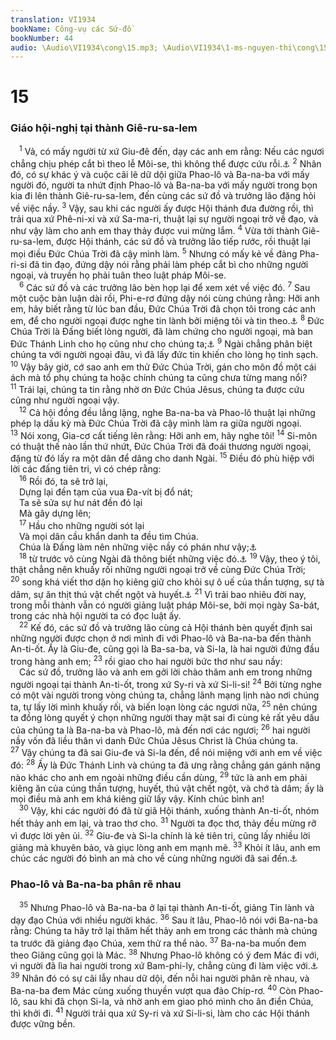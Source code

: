 ```yaml
---
translation: VI1934
bookName: Công-vụ các Sứ-đồ 
bookNumber: 44
audio: \Audio\VI1934\cong\15.mp3; \Audio\VI1934\1-ms-nguyen-thi\cong\15.mp3; \Audio\VI1934\2-ms-david-dong\cong\15.mp3
---
```


<div class="title"><h1>15</h1><h3>Giáo hội-nghị tại thành Giê-ru-sa-lem</h3></div>
<span class="verse cong_15_1"> <sup>1</sup> Vả, có mấy người từ xứ Giu-đê đến, dạy các anh em rằng: Nếu các ngươi chẳng chịu phép cắt bì theo lễ Môi-se, thì không thể được cứu rỗi.<a data-toggle="tooltip" data-placement="bottom" title="Le 12:3">⚓</a></span>
<span class="verse cong_15_2"><sup>2</sup> Nhân đó, có sự khác ý và cuộc cãi lẽ dữ dội giữa Phao-lô và Ba-na-ba với mấy người đó, người ta nhứt định Phao-lô và Ba-na-ba với mấy người trong bọn kia đi lên thành Giê-ru-sa-lem, đến cùng các sứ đồ và trưởng lão đặng hỏi về việc nầy. </span>
<span class="verse cong_15_3"><sup>3</sup> Vậy, sau khi các người ấy được Hội thánh đưa đường rồi, thì trải qua xứ Phê-ni-xi và xứ Sa-ma-ri, thuật lại sự người ngoại trở về đạo, và như vậy làm cho anh em thay thảy được vui mừng lắm. </span>
<span class="verse cong_15_4"><sup>4</sup> Vừa tới thành Giê-ru-sa-lem, được Hội thánh, các sứ đồ và trưởng lão tiếp rước, rồi thuật lại mọi điều Đức Chúa Trời đã cậy mình làm. </span>
<span class="verse cong_15_5"><sup>5</sup> Nhưng có mấy kẻ về đảng Pha-ri-si đã tin đạo, đứng dậy nói rằng phải làm phép cắt bì cho những người ngoại, và truyền họ phải tuân theo luật pháp Môi-se. <br/></span>
<span class="verse cong_15_6"> <sup>6</sup> Các sứ đồ và các trưởng lão bèn họp lại để xem xét về việc đó. </span>
<span class="verse cong_15_7"><sup>7</sup> Sau một cuộc bàn luận dài rồi, Phi-e-rơ đứng dậy nói cùng chúng rằng: Hỡi anh em, hãy biết rằng từ lúc ban đầu, Đức Chúa Trời đã chọn tôi trong các anh em, để cho người ngoại được nghe tin lành bởi miệng tôi và tin theo.<a data-toggle="tooltip" data-placement="bottom" title="Cong 10:1-43">⚓</a></span>
<span class="verse cong_15_8"><sup>8</sup> Đức Chúa Trời là Đấng biết lòng người, đã làm chứng cho người ngoại, mà ban Đức Thánh Linh cho họ cũng như cho chúng ta;<a data-toggle="tooltip" data-placement="bottom" title="Cong 10:44; Cong 2:4">⚓</a></span>
<span class="verse cong_15_9"><sup>9</sup> Ngài chẳng phân biệt chúng ta với người ngoại đâu, vì đã lấy đức tin khiến cho lòng họ tinh sạch. </span>
<span class="verse cong_15_10"><sup>10</sup> Vậy bây giờ, cớ sao anh em thử Đức Chúa Trời, gán cho môn đồ một cái ách mà tổ phụ chúng ta hoặc chính chúng ta cũng chưa từng mang nổi? </span>
<span class="verse cong_15_11"><sup>11</sup> Trái lại, chúng ta tin rằng nhờ ơn Đức Chúa Jêsus, chúng ta được cứu cũng như người ngoại vậy. <br/></span>
<span class="verse cong_15_12"> <sup>12</sup> Cả hội đồng đều lẳng lặng, nghe Ba-na-ba và Phao-lô thuật lại những phép lạ dấu kỳ mà Đức Chúa Trời đã cậy mình làm ra giữa người ngoại. </span>
<span class="verse cong_15_13"><sup>13</sup> Nói xong, Gia-cơ cất tiếng lên rằng: Hỡi anh em, hãy nghe tôi! </span>
<span class="verse cong_15_14"><sup>14</sup> Si-môn có thuật thế nào lần thứ nhứt, Đức Chúa Trời đã đoái thương người ngoại, đặng từ đó lấy ra một dân để dâng cho danh Ngài. </span>
<span class="verse cong_15_15"><sup>15</sup> Điều đó phù hiệp với lời các đấng tiên tri, vì có chép rằng: <br/></span>
<span class="verse cong_15_16"> <sup>16</sup> Rồi đó, ta sẽ trở lại, <br/> Dựng lại đền tạm của vua Đa-vít bị đổ nát; <br/> Ta sẽ sửa sự hư nát đền đó lại <br/> Mà gây dựng lên; <br/></span>
<span class="verse cong_15_17"> <sup>17</sup> Hầu cho những người sót lại <br/> Và mọi dân cầu khẩn danh ta đều tìm Chúa. <br/> Chúa là Đấng làm nên những việc nầy có phán như vậy;<a data-toggle="tooltip" data-placement="bottom" title="Am 9:11-12">⚓</a><br/></span>
<span class="verse cong_15_18"> <sup>18</sup> từ trước vô cùng Ngài đã thông biết những việc đó.<a data-toggle="tooltip" data-placement="bottom" title="Es 45:21">⚓</a></span>
<span class="verse cong_15_19"><sup>19</sup> Vậy, theo ý tôi, thật chẳng nên khuấy rối những người ngoại trở về cùng Đức Chúa Trời; </span>
<span class="verse cong_15_20"><sup>20</sup> song khá viết thơ dặn họ kiêng giữ cho khỏi sự ô uế của thần tượng, sự tà dâm, sự ăn thịt thú vật chết ngột và huyết.<a data-toggle="tooltip" data-placement="bottom" title="Xu 34:15-17; Le 17:10-16; 18:6-23">⚓</a></span>
<span class="verse cong_15_21"><sup>21</sup> Vì trải bao nhiêu đời nay, trong mỗi thành vẫn có người giảng luật pháp Môi-se, bởi mọi ngày Sa-bát, trong các nhà hội người ta có đọc luật ấy. <br/></span>
<span class="verse cong_15_22"> <sup>22</sup> Kế đó, các sứ đồ và trưởng lão cùng cả Hội thánh bèn quyết định sai những người được chọn ở nơi mình đi với Phao-lô và Ba-na-ba đến thành An-ti-ốt. Ấy là Giu-đe, cũng gọi là Ba-sa-ba, và Si-la, là hai người đứng đầu trong hàng anh em; </span>
<span class="verse cong_15_23"><sup>23</sup> rồi giao cho hai người bức thơ như sau nầy: <br/> Các sứ đồ, trưởng lão và anh em gởi lời chào thăm anh em trong những người ngoại tại thành An-ti-ốt, trong xứ Sy-ri và xứ Si-li-si! </span>
<span class="verse cong_15_24"><sup>24</sup> Bởi từng nghe có một vài người trong vòng chúng ta, chẳng lãnh mạng lịnh nào nơi chúng ta, tự lấy lời mình khuấy rối, và biến loạn lòng các ngươi nữa, </span>
<span class="verse cong_15_25"><sup>25</sup> nên chúng ta đồng lòng quyết ý chọn những người thay mặt sai đi cùng kẻ rất yêu dấu của chúng ta là Ba-na-ba và Phao-lô, mà đến nơi các ngươi; </span>
<span class="verse cong_15_26"><sup>26</sup> hai người nầy vốn đã liều thân vì danh Đức Chúa Jêsus Christ là Chúa chúng ta. </span>
<span class="verse cong_15_27"><sup>27</sup> Vậy chúng ta đã sai Giu-đe và Si-la đến, để nói miệng với anh em về việc đó: </span>
<span class="verse cong_15_28"><sup>28</sup> Ấy là Đức Thánh Linh và chúng ta đã ưng rằng chẳng gán gánh nặng nào khác cho anh em ngoài những điều cần dùng, </span>
<span class="verse cong_15_29"><sup>29</sup> tức là anh em phải kiêng ăn của cúng thần tượng, huyết, thú vật chết ngột, và chớ tà dâm; ấy là mọi điều mà anh em khá kiêng giữ lấy vậy. Kính chúc bình an! <br/></span>
<span class="verse cong_15_30"> <sup>30</sup> Vậy, khi các người đó đã từ giã Hội thánh, xuống thành An-ti-ốt, nhóm hết thảy anh em lại, và trao thơ cho. </span>
<span class="verse cong_15_31"><sup>31</sup> Người ta đọc thơ, thảy đều mừng rỡ vì được lời yên ủi. </span>
<span class="verse cong_15_32"><sup>32</sup> Giu-đe và Si-la chính là kẻ tiên tri, cũng lấy nhiều lời giảng mà khuyên bảo, và giục lòng anh em mạnh mẽ. </span>
<span class="verse cong_15_33"><sup>33</sup> Khỏi ít lâu, anh em chúc các người đó bình an mà cho về cùng những người đã sai đến.<a data-toggle="tooltip" data-placement="bottom" title="Có mấy bản thêm câu 34 rằng: Nhưng mà Si-la thì quyết ở lại thành An-ti-ốt">⚓</a><br/></span>
<div class="title"><h3>Phao-lô và Ba-na-ba phân rẽ nhau</h3></div>
<span class="verse cong_15_35"> <sup>35</sup> Nhưng Phao-lô và Ba-na-ba ở lại tại thành An-ti-ốt, giảng Tin lành và dạy đạo Chúa với nhiều người khác. </span>
<span class="verse cong_15_36"><sup>36</sup> Sau ít lâu, Phao-lô nói với Ba-na-ba rằng: Chúng ta hãy trở lại thăm hết thảy anh em trong các thành mà chúng ta trước đã giảng đạo Chúa, xem thử ra thể nào. </span>
<span class="verse cong_15_37"><sup>37</sup> Ba-na-ba muốn đem theo Giăng cũng gọi là Mác. </span>
<span class="verse cong_15_38"><sup>38</sup> Nhưng Phao-lô không có ý đem Mác đi với, vì người đã lìa hai người trong xứ Bam-phi-ly, chẳng cùng đi làm việc với.<a data-toggle="tooltip" data-placement="bottom" title="Cong 13:13">⚓</a></span>
<span class="verse cong_15_39"><sup>39</sup> Nhân đó có sự cãi lẫy nhau dữ dội, đến nỗi hai người phân rẽ nhau, và Ba-na-ba đem Mác cùng xuống thuyền vượt qua đảo Chíp-rơ. </span>
<span class="verse cong_15_40"><sup>40</sup> Còn Phao-lô, sau khi đã chọn Si-la, và nhờ anh em giao phó mình cho ân điển Chúa, thì khởi đi. </span>
<span class="verse cong_15_41"><sup>41</sup> Người trải qua xứ Sy-ri và xứ Si-li-si, làm cho các Hội thánh được vững bền. <br/></span>
